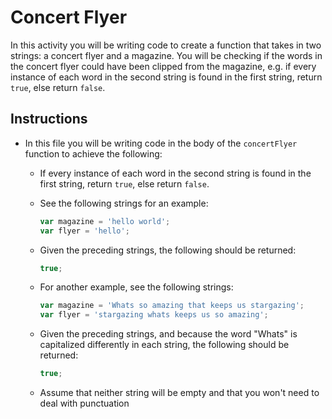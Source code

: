 # Concert Flyer

In this activity you will be writing code to create a function that takes in two strings: a concert flyer and a magazine. You will be checking if the words in the concert flyer could have been clipped from the magazine, e.g. if every instance of each word in the second string is found in the first string, return `true`, else return `false`.

## Instructions

  * In this file you will be writing code in the body of the `concertFlyer` function to achieve the following:

    * If every instance of each word in the second string is found in the first string, return `true`, else return `false`.

    * See the following strings for an example:

      ```js
      var magazine = 'hello world';
      var flyer = 'hello';
      ```

    * Given the preceding strings, the following should be returned:

      ```js
      true;
      ```

    * For another example, see the following strings:

      ```js
      var magazine = 'Whats so amazing that keeps us stargazing';
      var flyer = 'stargazing whats keeps us so amazing';
      ```

    * Given the preceding strings, and because the word "Whats" is capitalized differently in each string, the following should be returned:

      ```js
      true;
      ```

    * Assume that neither string will be empty and that you won't need to deal with punctuation
